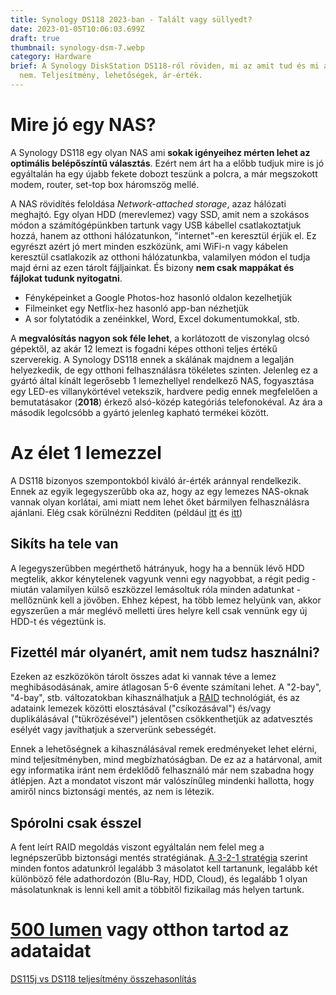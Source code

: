 ```yaml
---
title: Synology DS118 2023-ban - Talált vagy süllyedt?
date: 2023-01-05T10:06:03.699Z
draft: true
thumbnail: synology-dsm-7.webp
category: Hardware
brief: A Synology DiskStation DS118-ról röviden, mi az amit tud és mi az amit
  nem. Teljesítmény, lehetőségek, ár-érték.
---
```

# Mire jó egy NAS?

A Synology DS118 egy olyan NAS ami **sokak igényeihez mérten lehet az optimális belépőszíntű választás**. Ezért nem árt ha a előbb tudjuk mire is jó egyáltalán ha egy újabb fekete dobozt teszünk a polcra, a már megszokott modem, router, set-top box háromszög mellé.

A NAS rövidítés feloldása *Network-attached storage*, azaz hálózati meghajtó. Egy olyan HDD (merevlemez) vagy SSD, amit nem a szokásos módon a számítógépünkben tartunk vagy USB kábellel csatlakoztatjuk hozzá, hanem az otthoni hálózatunkon, "internet"-en keresztül érjük el. Ez egyrészt azért jó mert minden eszközünk, ami WiFi-n vagy kábelen keresztül csatlakozik az otthoni hálózatunkba, valamilyen módon el tudja majd érni az ezen tárolt fájljainkat. És bizony **nem csak mappákat és fájlokat tudunk nyitogatni**.

* Fényképeinket a Google Photos-hoz hasonló oldalon kezelhetjük
* Filmeinket egy Netflix-hez hasonló app-ban nézhetjük
* A sor folytatódik a zenéinkkel, Word, Excel dokumentumokkal, stb.

A **megvalósítás nagyon sok féle lehet**, a korlátozott de viszonylag olcsó gépektől, az akár 12 lemezt is fogadni képes otthoni teljes értékű szerverekig. A Synology DS118 ennek a skálának majdnem a legalján helyezkedik, de egy otthoni felhasználásra tökéletes szinten. Jelenleg ez a gyártó által kínált legerősebb 1 lemezhellyel rendelkező NAS, fogyasztása egy LED-es villanykörtével vetekszik, hardvere pedig ennek megfelelően a bemutatásakor (**2018**) érkező alsó-közép kategóriás telefonokéval. Az ára a második legolcsóbb a gyártó jelenleg kapható termékei között.

# Az élet 1 lemezzel

A DS118 bizonyos szempontokból kiváló ár-érték aránnyal rendelkezik. Ennek az egyik legegyszerűbb oka az, hogy az egy lemezes NAS-oknak vannak olyan korlátai, ami miatt nem lehet őket bármilyen felhasználásra ajánlani. Elég csak körülnézni Redditen (például [itt](https://www.reddit.com/r/synology/comments/nzyql7/which_1_bay_nas_as_beginner/) és [itt](https://www.reddit.com/r/synology/comments/ghfb5f/buying_advice_need_a_nas_that_can_run_4k60fps/))

## Sikíts ha tele van

A legegyszerűbben megérthető hátrányuk, hogy ha a bennük lévő HDD megtelik, akkor kénytelenek vagyunk venni egy nagyobbat, a régit pedig - miután valamilyen külső eszközzel lemásoltuk róla minden adatunkat - mellőznünk kell a jövőben. Ehhez képest, ha több lemez helyünk van, akkor egyszerűen a már meglévő melletti üres helyre kell csak vennünk egy új HDD-t és végeztünk is.

## Fizettél már olyanért, amit nem tudsz használni?

Ezeken az eszközökön tárolt összes adat ki vannak téve a lemez meghibásodásának, amire átlagosan 5-6 évente számítani lehet. A "2-bay", "4-bay", stb. változatokban kihasználhatjuk a [RAID](https://hu.wikipedia.org/wiki/RAID) technológiát, és az adataink lemezek közötti elosztásával ("csíkozásával") és/vagy duplikálásával ("tükrözésével") jelentősen csökkenthetjük az adatvesztés esélyét vagy javíthatjuk a szerverünk sebességét.

Ennek a lehetőségnek a kihasználásával remek eredményeket lehet elérni, mind teljesítményben, mind megbízhatóságban. De ez az a határvonal, amit egy informatika iránt nem érdeklődő felhasználó már nem szabadna hogy átlépjen. Azt a mondatot viszont már valószínűleg mindenki hallotta, hogy amiről nincs biztonsági mentés, az nem is létezik.

## Spórolni csak ésszel

A fent leírt RAID megoldás viszont egyáltalán nem felel meg a legnépszerűbb biztonsági mentés stratégiának. [A 3-2-1 stratégia](https://www.seagate.com/gb/en/blog/what-is-a-3-2-1-backup-strategy/) szerint minden fontos adatunkról legalább 3 másolatot kell tartanunk, legalább két különböző féle adathordozón (Blu-Ray, HDD, Cloud), és legalább 1 olyan másolatunknak is lenni kell amit a többitől fizikailag más helyen tartunk.


# [500 lumen](https://www.lighting.philips.com/main/prof/led-lamps-and-tubes/led-bulbs/essential-led-bulbs/929002298609_EU/product) vagy otthon tartod az adataidat

[DS115j vs DS118 teljesítmény összehasonlítás](https://www.datastoreworks.com/DS118.asp)